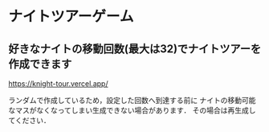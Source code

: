 # ナイトツアーゲーム

## 好きなナイトの移動回数(最大は32)でナイトツアーを作成できます

https://knight-tour.vercel.app/

ランダムで作成しているため，設定した回数へ到達する前に
ナイトの移動可能なマスがなくなってしまい生成できない場合があります．
その場合は再生成してください．
